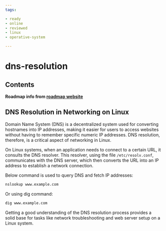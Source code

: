 ```yaml
---
tags:

- ready
- online
- reviewed
- linux
- operative-system

---
```


# dns-resolution

## Contents

__Roadmap info from [roadmap website](https://roadmap.sh/linux/networking/dns-resolution)__

## DNS Resolution in Networking on Linux

Domain Name System (DNS) is a decentralized system used for converting hostnames into IP addresses, making it easier for users to access websites without having to remember specific numeric IP addresses. DNS resolution, therefore, is a critical aspect of networking in Linux.

On Linux systems, when an application needs to connect to a certain URL, it consults the DNS resolver. This resolver, using the file `/etc/resolv.conf`, communicates with the DNS server, which then converts the URL into an IP address to establish a network connection.

Below command is used to query DNS and fetch IP addresses:

```bash
nslookup www.example.com
```

Or using dig command:

```bash
dig www.example.com
```

Getting a good understanding of the DNS resolution process provides a solid base for tasks like network troubleshooting and web server setup on a Linux system.
